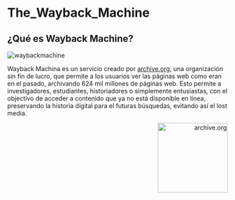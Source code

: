 # The_Wayback_Machine

## ¿Qué es **Wayback Machine**?

![waybackmachine](https://th.bing.com/th/id/R.11898280f29af225e135509a317901b8?rik=W0oOwwWMkLIM6w&riu=http%3a%2f%2fblog.archive.org%2fwp-content%2fuploads%2f2016%2f08%2fwayback-machine-logo.jpg&ehk=DthMt0zxd%2bTte8GZ1WRE7XAAF%2fAO2E5qA3nGJyYUcAo%3d&risl=&pid=ImgRaw&r=0)

Wayback Machina es un servicio creado por [archive.org](https://archive.org/), una organización sin fin de lucro, que permite a los usuarios ver las páginas web como eran en el pasado, archivando 624 mil millones de páginas web. Esto permite a investigadores, estudiantes, historiadores o simplemente entusiastas, con el objectivo de acceder a contenido que ya no está disponible en línea, preservando la historia digital para el futuras búsquedas, evitando así el lost media.

<p align="right">
  <img src="https://archive.org/offshoot_assets/assets/ia-logo-2c2c2c.03bd7e88c8814d63d0fcb35fc01f37c3.svg" alt="archive.org" width="160"/>
</p>
